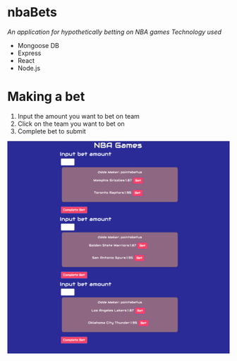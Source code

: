 # nbaBets
*An application for hypothetically betting on NBA games*
*Technology used*
* Mongoose DB
* Express
* React
* Node.js

# Making a bet
1. Input the amount you want to bet on team
2. Click on the team you want to bet on
3. Complete bet to submit


![](UI_screenshot.png)
